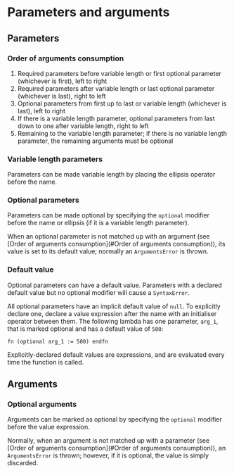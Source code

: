 # Parameters and arguments

## Parameters

### Order of arguments consumption

1. Required parameters before variable length or first optional parameter (whichever is first), left to right
1. Required parameters after variable length or last optional parameter (whichever is last), right to left
1. Optional parameters from first up to last or variable length (whichever is last), left to right
1. If there is a variable length parameter, optional parameters from last down to one after variable length, right to left
1. Remaining to the variable length parameter; if there is no variable length parameter, the remaining arguments must be optional

### Variable length parameters

Parameters can be made variable length by placing the ellipsis operator before the name.

### Optional parameters

Parameters can be made optional by specifying the `optional` modifier before the name or ellipsis (if it is a variable length parameter).

When an optional parameter is not matched up with an argument (see [Order of arguments consumption](#Order of arguments consumption)), its value is set to its default value; normally an `ArgumentsError` is thrown.

### Default value

Optional parameters can have a default value. Parameters with a declared default value but no optional modifier will cause a `SyntaxError`.

All optional parameters have an implicit default value of `null`. To explicitly declare one, declare a value expression after the name with an initialiser operator between them. The following lambda has one parameter, `arg_1`, that is marked optional and has a default value of `500`:

```nanoscript
fn (optional arg_1 := 500) endfn
```

Explicitly-declared default values are expressions, and are evaluated every time the function is called.


## Arguments

### Optional arguments

Arguments can be marked as optional by specifying the `optional` modifier before the value expression.

Normally, when an argument is not matched up with a parameter (see [Order of arguments consumption](#Order of arguments consumption)), an `ArgumentsError` is thrown; however, if it is optional, the value is simply discarded.
